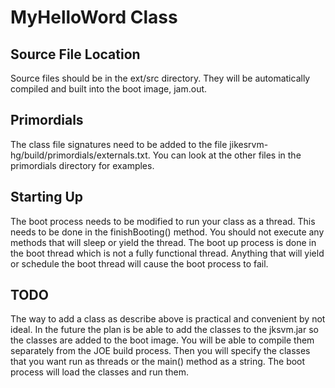 # MyHelloWord Class

## Source File Location
Source files should be in the ext/src directory. They will be automatically compiled and built into the boot image, jam.out.
## Primordials
The class file signatures need to be added to the file jikesrvm-hg/build/primordials/externals.txt. You can look at the other files in the primordials directory for examples.
## Starting Up
The boot process needs to be modified to run your class as a thread. This needs to be done in the finishBooting() method. You should not execute any methods that will sleep or yield the thread. The boot up process is done in the boot thread which is not a fully functional thread. Anything that will yield or schedule the boot thread will cause the boot process to fail. 
## TODO
The way to add a class as describe above is practical and convenient by not ideal. In the future the plan is be able to add the classes to the jksvm.jar so the classes are added to the boot image. You will be able to compile them separately from the JOE build process. Then you will specify the classes that you want run as threads or the main() method as a string. The boot process will load the classes and run them.